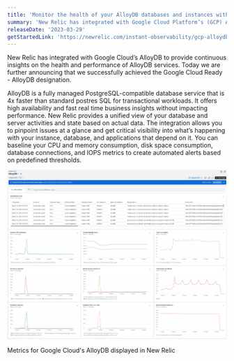 ```yaml
---
title: 'Monitor the health of your AlloyDB databases and instances with New Relic'
summary: 'New Relic has integrated with Google Cloud Platform’s (GCP) AlloyDB to provide continuous insights on the health and performance of AlloyDB services'
releaseDate: '2023-03-29'
getStartedLink: 'https://newrelic.com/instant-observability/gcp-alloydb'
---
```


New Relic has integrated with Google Cloud’s AlloyDB to provide continuous insights on the health and performance of AlloyDB services. Today we are further announcing that we successfully achieved the Google Cloud Ready - AlloyDB designation.  

AlloyDB is a fully managed PostgreSQL-compatible database service that is 4x faster than standard postres SQL for transactional workloads. It offers high availability and fast real time business insights without impacting performance. New Relic provides a unified view of your database and server activities and state based on actual data. The integration allows you to pinpoint issues at a glance and get critical visibility into what’s happening with your instance, database, and applications that depend on it. You can baseline your CPU and memory consumption, disk space consumption, database connections, and IOPS metrics to create automated alerts based on predefined thresholds.


![Metrics for Google Cloud's AlloyDB displayed in New Relic](./images/AlloyDBDashboard.png "Metrics for Google Cloud's AlloyDB displayed in New Relic")
<figcaption>Metrics for Google Cloud's AlloyDB displayed in New Relic</figcaption>
